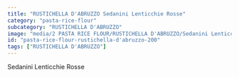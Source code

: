 ```yaml
---
title: "RUSTICHELLA D'ABRUZZO Sedanini Lenticchie Rosse"
category: "pasta-rice-flour"
subcategory: "RUSTICHELLA D'ABRUZZO"
image: "media/2 PASTA RICE FLOUR/RUSTICHELLA D'ABRUZZO/Sedanini Lenticchie Rosse.png"
id: "pasta-rice-flour-rustichella-d'abruzzo-200"
tags: ["RUSTICHELLA D'ABRUZZO"]
---
```


Sedanini Lenticchie Rosse
